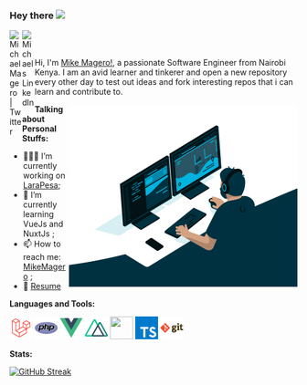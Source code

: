 ### Hey there <img src="https://media.giphy.com/media/hvRJCLFzcasrR4ia7z/giphy.gif" width="25px">

<a href="https://twitter.com/tattedtechbro">
  <img align="left" alt="Michael Magero | Twitter" width="22px" src="https://raw.githubusercontent.com/peterthehan/peterthehan/master/assets/twitter.svg" />
</a>
<a href="https://www.linkedin.com/in/mike-magero">
  <img align="left" alt="Michaels LinkedIn" width="22px" src="https://raw.githubusercontent.com/peterthehan/peterthehan/master/assets/linkedin.svg" />
</a>
<br />
<br />

Hi, I'm [Mike Magero!](https://www.mikemagero.co.ke/), a passionate Software Engineer from Nairobi Kenya. I am an avid learner and tinkerer and open a new repository every other day to test out ideas and fork interesting repos that i can learn and contribute to.

<img align="right" alt="GIF" src="https://github.com/abel-masila/abel-masila/blob/master/code.gif?raw=true" width="400" height="320" />

**Talking about Personal Stuffs:**

- 👨🏽‍💻 I’m currently working on <a href="https://github.com/michaelmagero/larapesa">LaraPesa</a>;
- 🌱 I’m currently learning VueJs and NuxtJs ;
- 📫 How to reach me: [MikeMagero](mailto:michaelmagero2@gmail.com) ;
- 📝 [Resume](https://drive.google.com/file/d/14yqxtXiJaIu9iUStEYMxVdwmkWY2JXiq/view)


**Languages and Tools:**

<code><img height="40" width="40"  src="https://raw.githubusercontent.com/github/explore/80688e429a7d4ef2fca1e82350fe8e3517d3494d/topics/laravel/laravel.png"></code>
<code><img height="40" width="40" src="https://raw.githubusercontent.com/github/explore/80688e429a7d4ef2fca1e82350fe8e3517d3494d/topics/php/php.png"></code>
<code><img height="40" width="40" src="https://raw.githubusercontent.com/github/explore/5c058a388828bb5fde0bcafd4bc867b5bb3f26f3/topics/vue/vue.png"></code>
<code><img height="40" width="40"  src="https://raw.githubusercontent.com/devicons/devicon/master/icons/nuxtjs/nuxtjs-original.svg"></code>
<code><img height="40" width="40"  src="https://avatars.githubusercontent.com/u/47703742?s=280&v=4"></code>
<code><img height="40" width="40" src="https://raw.githubusercontent.com/github/explore/80688e429a7d4ef2fca1e82350fe8e3517d3494d/topics/typescript/typescript.png"></code>
<code><img height="40" width="40" src="https://raw.githubusercontent.com/github/explore/80688e429a7d4ef2fca1e82350fe8e3517d3494d/topics/git/git.png"></code>


**Stats:**


[![GitHub Streak](http://github-readme-streak-stats.herokuapp.com?user=michaelmagero&theme=dark&background=000000)](https://git.io/streak-stats)

<!-- [![Top Langs](https://github-readme-stats.vercel.app/api/top-langs/?username=michaelmagero&layout=compact&theme=vision-friendly-dark)](https://github.com/anuraghazra/github-readme-stats)
 -->
